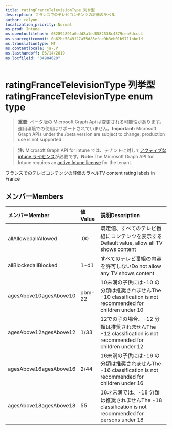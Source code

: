 ```yaml
---
title: ratingFranceTelevisionType 列挙型
description: フランスでのテレビコンテンツの評価のラベル
author: rolyon
localization_priority: Normal
ms.prod: Intune
ms.openlocfilehash: 082894891a6edd2a1ed8582538c4879cea6dccc4
ms.sourcegitcommit: 0a62bc5849f27a55d83efce9b3eb01b9711bbe1d
ms.translationtype: MT
ms.contentlocale: ja-JP
ms.lasthandoff: 06/14/2019
ms.locfileid: "34984620"
---
```

# <a name="ratingfrancetelevisiontype-enum-type"></a><span data-ttu-id="4d0c1-103">ratingFranceTelevisionType 列挙型</span><span class="sxs-lookup"><span data-stu-id="4d0c1-103">ratingFranceTelevisionType enum type</span></span>

> <span data-ttu-id="4d0c1-104">**重要:** ベータ版の Microsoft Graph Api は変更される可能性があります。運用環境での使用はサポートされていません。</span><span class="sxs-lookup"><span data-stu-id="4d0c1-104">**Important:** Microsoft Graph APIs under the /beta version are subject to change; production use is not supported.</span></span>

> <span data-ttu-id="4d0c1-105">**注:** Microsoft Graph API for Intune では、テナントに対して[アクティブな intune ライセンス](https://go.microsoft.com/fwlink/?linkid=839381)が必要です。</span><span class="sxs-lookup"><span data-stu-id="4d0c1-105">**Note:** The Microsoft Graph API for Intune requires an [active Intune license](https://go.microsoft.com/fwlink/?linkid=839381) for the tenant.</span></span>

<span data-ttu-id="4d0c1-106">フランスでのテレビコンテンツの評価のラベル</span><span class="sxs-lookup"><span data-stu-id="4d0c1-106">TV content rating labels in France</span></span>

## <a name="members"></a><span data-ttu-id="4d0c1-107">メンバー</span><span class="sxs-lookup"><span data-stu-id="4d0c1-107">Members</span></span>
|<span data-ttu-id="4d0c1-108">メンバー</span><span class="sxs-lookup"><span data-stu-id="4d0c1-108">Member</span></span>|<span data-ttu-id="4d0c1-109">値</span><span class="sxs-lookup"><span data-stu-id="4d0c1-109">Value</span></span>|<span data-ttu-id="4d0c1-110">説明</span><span class="sxs-lookup"><span data-stu-id="4d0c1-110">Description</span></span>|
|:---|:---|:---|
|<span data-ttu-id="4d0c1-111">allAllowed</span><span class="sxs-lookup"><span data-stu-id="4d0c1-111">allAllowed</span></span>|<span data-ttu-id="4d0c1-112">.0</span><span class="sxs-lookup"><span data-stu-id="4d0c1-112">0</span></span>|<span data-ttu-id="4d0c1-113">既定値、すべてのテレビ番組にコンテンツを表示する</span><span class="sxs-lookup"><span data-stu-id="4d0c1-113">Default value, allow all TV shows content</span></span>|
|<span data-ttu-id="4d0c1-114">allBlocked</span><span class="sxs-lookup"><span data-stu-id="4d0c1-114">allBlocked</span></span>|<span data-ttu-id="4d0c1-115">1-d</span><span class="sxs-lookup"><span data-stu-id="4d0c1-115">1</span></span>|<span data-ttu-id="4d0c1-116">すべてのテレビ番組の内容を許可しない</span><span class="sxs-lookup"><span data-stu-id="4d0c1-116">Do not allow any TV shows content</span></span>|
|<span data-ttu-id="4d0c1-117">agesAbove10</span><span class="sxs-lookup"><span data-stu-id="4d0c1-117">agesAbove10</span></span>|<span data-ttu-id="4d0c1-118">pbm-2</span><span class="sxs-lookup"><span data-stu-id="4d0c1-118">2</span></span>|<span data-ttu-id="4d0c1-119">10未満の子供には-10 の分類は推奨されません</span><span class="sxs-lookup"><span data-stu-id="4d0c1-119">The -10 classification is not recommended for children under 10</span></span>|
|<span data-ttu-id="4d0c1-120">agesAbove12</span><span class="sxs-lookup"><span data-stu-id="4d0c1-120">agesAbove12</span></span>|<span data-ttu-id="4d0c1-121">1/3</span><span class="sxs-lookup"><span data-stu-id="4d0c1-121">3</span></span>|<span data-ttu-id="4d0c1-122">12での子の場合、-12 分類は推奨されません</span><span class="sxs-lookup"><span data-stu-id="4d0c1-122">The -12 classification is not recommended for children under 12</span></span>|
|<span data-ttu-id="4d0c1-123">agesAbove16</span><span class="sxs-lookup"><span data-stu-id="4d0c1-123">agesAbove16</span></span>|<span data-ttu-id="4d0c1-124">2/4</span><span class="sxs-lookup"><span data-stu-id="4d0c1-124">4</span></span>|<span data-ttu-id="4d0c1-125">16未満の子供には-16 の分類は推奨されません</span><span class="sxs-lookup"><span data-stu-id="4d0c1-125">The -16 classification is not recommended for children under 16</span></span>|
|<span data-ttu-id="4d0c1-126">agesAbove18</span><span class="sxs-lookup"><span data-stu-id="4d0c1-126">agesAbove18</span></span>|<span data-ttu-id="4d0c1-127">5</span><span class="sxs-lookup"><span data-stu-id="4d0c1-127">5</span></span>|<span data-ttu-id="4d0c1-128">18才未満では、-18 分類は推奨されません</span><span class="sxs-lookup"><span data-stu-id="4d0c1-128">The -18 classification is not recommended for persons under 18</span></span>|





